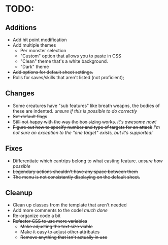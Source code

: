 # TODO:

## Additions
- Add hit point modification
- Add multiple themes
	- Per monster selection
	- "Custom" option that allows you to paste in CSS
	- "Clean" theme that's a white background.
	- "Dark" theme
- ~~Add options for default sheet settings.~~
- Rolls for saves/skills that aren't listed (not proficient);
## Changes
- Some creatures have "sub features" like breath weapns, the bodies of these are indented. *unsure if this is possible to do correctly*
- ~~Set default flags~~
- ~~Still not happy with the way the box sizing works.~~ *it's awesome now!*
- ~~Figure out how to specify number and type of targets for an attack~~ *I'm not sure an exception to the "one target" exists, but it's supported!*
## Fixes
- Differentiate which cantrips belong to what casting feature. *unsure how possible*
- ~~Legendary actions shouldn't have any space between them~~
- ~~The menu is not consistantly displaying on the default sheet.~~
## Cleanup
- Clean up classes from the template that aren't needed
- Add more comments to the code! *much done*
- Re-organize code a bit
- ~~Refactor CSS to use more variables~~
	- ~~Make adjusting the text size viable~~
	- ~~Make it easy to adjust other attributes~~
	- ~~Remove anything that isn't actually in use~~
